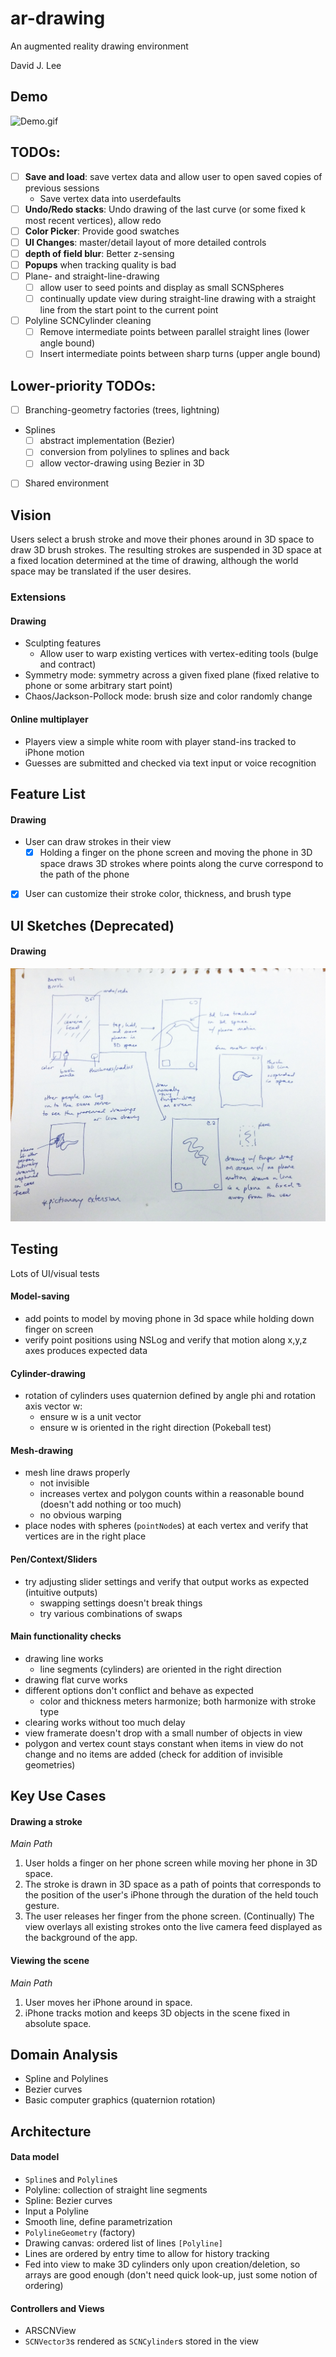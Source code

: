 # ar-drawing
An augmented reality drawing environment

David J. Lee

## Demo
![Demo.gif](https://github.com/deejayessel/ar-drawing/blob/master/flat_brush_test.gif)

## TODOs:
- [ ] **Save and load**: save vertex data and allow user to open saved copies of previous sessions
  - Save vertex data into userdefaults
- [ ] **Undo/Redo stacks**: Undo drawing of the last curve (or some fixed k most recent vertices), allow redo
- [ ] **Color Picker**: Provide good swatches
- [ ] **UI Changes**: master/detail layout of more detailed controls
- [ ] **depth of field blur**: Better z-sensing
- [ ] **Popups** when tracking quality is bad
- [ ] Plane- and straight-line-drawing
  - [ ] allow user to seed points and display as small SCNSpheres
  - [ ] continually update view during straight-line drawing with a straight line from the start point to the current point
- [ ] Polyline SCNCylinder cleaning
   - [ ] Remove intermediate points between parallel straight lines (lower angle bound)
   - [ ] Insert intermediate points between sharp turns (upper angle bound)
   
## Lower-priority TODOs:
- [ ] Branching-geometry factories (trees, lightning)
- Splines
  - [ ] abstract implementation (Bezier)
  - [ ] conversion from polylines to splines and back
  - [ ] allow vector-drawing using Bezier in 3D
- [ ] Shared environment

## Vision
Users select a brush stroke and move their phones around in 3D space to draw 3D brush strokes.
The resulting strokes are suspended in 3D space at a fixed location determined at the time of drawing,
although the world space may be translated if the user desires.

### Extensions
#### Drawing
- Sculpting features
  - Allow user to warp existing vertices with vertex-editing tools (bulge and contract)
- Symmetry mode: symmetry across a given fixed plane (fixed relative to phone or some arbitrary start point)
- Chaos/Jackson-Pollock mode: brush size and color randomly change
#### Online multiplayer
  - Players view a simple white room with player stand-ins tracked to iPhone motion
  - Guesses are submitted and checked via text input or voice recognition

## Feature List
#### Drawing
- User can draw strokes in their view
  - [x] Holding a finger on the phone screen and moving the phone in 3D space draws 3D strokes 
        where points along the curve correspond to the path of the phone
- [x] User can customize their stroke color, thickness, and brush type

## UI Sketches (Deprecated)
#### Drawing
![Drawing UI Sketches](https://github.com/deejayessel/ar-drawing/blob/master/20181114_214855-01-01.jpeg)

## Testing
Lots of UI/visual tests

#### Model-saving
- add points to model by moving phone in 3d space while holding down finger on screen
- verify point positions using NSLog and verify that motion along x,y,z axes produces expected data

#### Cylinder-drawing
- rotation of cylinders uses quaternion defined by angle phi and rotation axis vector w:
  - ensure w is a unit vector
  - ensure w is oriented in the right direction (Pokeball test)

####  Mesh-drawing
- mesh line draws properly
  - not invisible
  - increases vertex and polygon counts within a reasonable bound (doesn't add nothing or too much)
  - no obvious warping
- place nodes with spheres (`pointNode`s) at each vertex and verify that vertices are in the right place

#### Pen/Context/Sliders
- try adjusting slider settings and verify that output works as expected (intuitive outputs)
  - swapping settings doesn't break things
  - try various combinations of swaps

#### Main functionality checks
- drawing line works
  - line segments (cylinders) are oriented in the right direction
- drawing flat curve works
- different options don't conflict and behave as expected
  - color and thickness meters harmonize; both harmonize with stroke type
- clearing works without too much delay
- view framerate doesn't drop with a small number of objects in view
- polygon and vertex count stays constant when items in view do not change and no items are added
  (check for addition of invisible geometries)

## Key Use Cases
#### Drawing a stroke
*Main Path*
1. User holds a finger on her phone screen while moving her phone in 3D space.
2. The stroke is drawn in 3D space as a path of points that corresponds to the position of the user's
     iPhone through the duration of the held touch gesture.
3. The user releases her finger from the phone screen.
(Continually) The view overlays all existing strokes onto the live camera feed displayed as the background of the app.  

#### Viewing the scene
*Main Path*
1. User moves her iPhone around in space.
2. iPhone tracks motion and keeps 3D objects in the scene fixed in absolute space.

## Domain Analysis
- Spline and Polylines
- Bezier curves
- Basic computer graphics (quaternion rotation)

## Architecture
[//]: # (Describe the major components and data structures for your data model, as well as the top-level controllers and views of your UI. Feel free to use diagrams.)

#### Data model
* `Spline`s and `Polyline`s
 * Polyline: collection of straight line segments
 * Spline: Bezier curves
  * Input a Polyline
  * Smooth line, define parametrization
* `PolylineGeometry` (factory)
* Drawing canvas: ordered list of lines `[Polyline]`
 * Lines are ordered by entry time to allow for history tracking
 * Fed into view to make 3D cylinders only upon creation/deletion, so arrays are good enough 
   (don't need quick look-up, just some notion of ordering)

#### Controllers and Views
- ARSCNView
- `SCNVector3`s rendered as `SCNCylinder`s stored in the view
